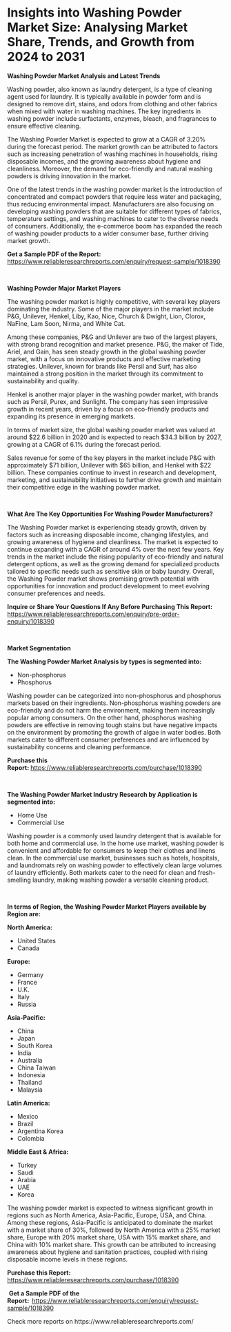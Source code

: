 <p><h1>Insights into Washing Powder Market Size: Analysing Market Share, Trends, and Growth from 2024 to 2031</h1></p><p><strong>Washing Powder Market Analysis and Latest Trends</strong></p>
<p><p>Washing powder, also known as laundry detergent, is a type of cleaning agent used for laundry. It is typically available in powder form and is designed to remove dirt, stains, and odors from clothing and other fabrics when mixed with water in washing machines. The key ingredients in washing powder include surfactants, enzymes, bleach, and fragrances to ensure effective cleaning.</p><p>The Washing Powder Market is expected to grow at a CAGR of 3.20% during the forecast period. The market growth can be attributed to factors such as increasing penetration of washing machines in households, rising disposable incomes, and the growing awareness about hygiene and cleanliness. Moreover, the demand for eco-friendly and natural washing powders is driving innovation in the market.</p><p>One of the latest trends in the washing powder market is the introduction of concentrated and compact powders that require less water and packaging, thus reducing environmental impact. Manufacturers are also focusing on developing washing powders that are suitable for different types of fabrics, temperature settings, and washing machines to cater to the diverse needs of consumers. Additionally, the e-commerce boom has expanded the reach of washing powder products to a wider consumer base, further driving market growth.</p></p>
<p><strong>Get a Sample PDF of the Report:&nbsp;</strong> <a href="https://www.reliableresearchreports.com/enquiry/request-sample/1018390">https://www.reliableresearchreports.com/enquiry/request-sample/1018390</a></p>
<p>&nbsp;</p>
<p><strong>Washing Powder Major Market Players</strong></p>
<p><p>The washing powder market is highly competitive, with several key players dominating the industry. Some of the major players in the market include P&G, Unilever, Henkel, Liby, Kao, Nice, Church & Dwight, Lion, Clorox, NaFine, Lam Soon, Nirma, and White Cat.</p><p>Among these companies, P&G and Unilever are two of the largest players, with strong brand recognition and market presence. P&G, the maker of Tide, Ariel, and Gain, has seen steady growth in the global washing powder market, with a focus on innovative products and effective marketing strategies. Unilever, known for brands like Persil and Surf, has also maintained a strong position in the market through its commitment to sustainability and quality.</p><p>Henkel is another major player in the washing powder market, with brands such as Persil, Purex, and Sunlight. The company has seen impressive growth in recent years, driven by a focus on eco-friendly products and expanding its presence in emerging markets.</p><p>In terms of market size, the global washing powder market was valued at around $22.6 billion in 2020 and is expected to reach $34.3 billion by 2027, growing at a CAGR of 6.1% during the forecast period.</p><p>Sales revenue for some of the key players in the market include P&G with approximately $71 billion, Unilever with $65 billion, and Henkel with $22 billion. These companies continue to invest in research and development, marketing, and sustainability initiatives to further drive growth and maintain their competitive edge in the washing powder market.</p></p>
<p>&nbsp;</p>
<p><strong>What Are The Key Opportunities For Washing Powder Manufacturers?</strong></p>
<p><p>The Washing Powder market is experiencing steady growth, driven by factors such as increasing disposable income, changing lifestyles, and growing awareness of hygiene and cleanliness. The market is expected to continue expanding with a CAGR of around 4% over the next few years. Key trends in the market include the rising popularity of eco-friendly and natural detergent options, as well as the growing demand for specialized products tailored to specific needs such as sensitive skin or baby laundry. Overall, the Washing Powder market shows promising growth potential with opportunities for innovation and product development to meet evolving consumer preferences and needs.</p></p>
<p><strong>Inquire or Share Your Questions If Any Before Purchasing This Report:</strong> <a href="https://www.reliableresearchreports.com/enquiry/pre-order-enquiry/1018390">https://www.reliableresearchreports.com/enquiry/pre-order-enquiry/1018390</a></p>
<p>&nbsp;</p>
<p><strong>Market Segmentation</strong></p>
<p><strong>The Washing Powder Market Analysis by types is segmented into:</strong></p>
<p><ul><li>Non-phosphorus</li><li>Phosphorus</li></ul></p>
<p><p>Washing powder can be categorized into non-phosphorus and phosphorus markets based on their ingredients. Non-phosphorus washing powders are eco-friendly and do not harm the environment, making them increasingly popular among consumers. On the other hand, phosphorus washing powders are effective in removing tough stains but have negative impacts on the environment by promoting the growth of algae in water bodies. Both markets cater to different consumer preferences and are influenced by sustainability concerns and cleaning performance.</p></p>
<p><strong>Purchase this Report:&nbsp;</strong><a href="https://www.reliableresearchreports.com/purchase/1018390">https://www.reliableresearchreports.com/purchase/1018390</a></p>
<p>&nbsp;</p>
<p><strong>The Washing Powder Market Industry Research by Application is segmented into:</strong></p>
<p><ul><li>Home Use</li><li>Commercial Use</li></ul></p>
<p><p>Washing powder is a commonly used laundry detergent that is available for both home and commercial use. In the home use market, washing powder is convenient and affordable for consumers to keep their clothes and linens clean. In the commercial use market, businesses such as hotels, hospitals, and laundromats rely on washing powder to effectively clean large volumes of laundry efficiently. Both markets cater to the need for clean and fresh-smelling laundry, making washing powder a versatile cleaning product.</p></p>
<p>&nbsp;</p>
<p><strong>In terms of Region, the Washing Powder Market Players available by Region are:</strong></p>
<p>
    <p> <strong> North America: </strong>
        <ul>
            <li>United States</li>
            <li>Canada</li>
        </ul>
        </p> 
    <p> <strong> Europe: </strong>
        <ul>
            <li>Germany</li>
            <li>France</li>
            <li>U.K.</li>
            <li>Italy</li>
            <li>Russia</li>
        </ul>
        </p> 
    <p> <strong> Asia-Pacific: </strong>
        <ul>
            <li>China</li>
            <li>Japan</li>
            <li>South Korea</li>
            <li>India</li>
            <li>Australia</li>
            <li>China Taiwan</li>
            <li>Indonesia</li>
            <li>Thailand</li>
            <li>Malaysia</li>
        </ul>
        </p> 
    <p> <strong> Latin America: </strong>
        <ul>
            <li>Mexico</li>
            <li>Brazil</li>
            <li>Argentina Korea</li>
            <li>Colombia</li>
        </ul>
        </p> 
    <p> <strong> Middle East & Africa: </strong>
        <ul>
            <li>Turkey</li>
            <li>Saudi</li>
            <li>Arabia</li>
            <li>UAE</li>
            <li>Korea</li>
        </ul>
    </p>
    </p>
<p><p>The washing powder market is expected to witness significant growth in regions such as North America, Asia-Pacific, Europe, USA, and China. Among these regions, Asia-Pacific is anticipated to dominate the market with a market share of 30%, followed by North America with a 25% market share, Europe with 20% market share, USA with 15% market share, and China with 10% market share. This growth can be attributed to increasing awareness about hygiene and sanitation practices, coupled with rising disposable income levels in these regions.</p></p>
<p><strong>Purchase this Report: </strong><a href="https://www.reliableresearchreports.com/purchase/1018390">https://www.reliableresearchreports.com/purchase/1018390</a></p>
<p>&nbsp;<strong>Get a Sample PDF of the Report:&nbsp;&nbsp;</strong><a href="https://www.reliableresearchreports.com/enquiry/request-sample/1018390">https://www.reliableresearchreports.com/enquiry/request-sample/1018390</a></p>
<p><strong></strong></p>
<p>Check more reports on https://www.reliableresearchreports.com/</p>